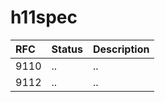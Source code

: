 # h11spec


| RFC  | Status | Description | 
| :--- | :---   | :---        |
| 9110 | ..     | ..          |
| 9112 | ..     | ..          |